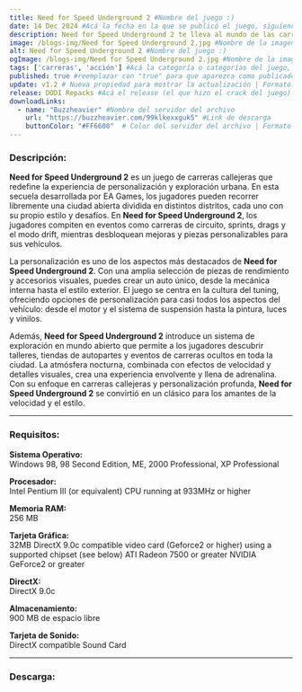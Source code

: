 ```yaml
---
title: Need for Speed Underground 2 #Nombre del juego :)
date: 14 Dec 2024 #Acá la fecha en la que se publicó el juego, siguiendo este formato: Dia "30", Mes "Oct", Año "2024" = como debe quedar: 30 Oct 2024
description: Need for Speed Underground 2 te lleva al mundo de las carreras callejeras y la personalización total. Explora una ciudad abierta, participa en competencias clandestinas y tunea tu auto al máximo. #Acá una mini descripción del juego
image: /blogs-img/Need for Speed Underground 2.jpg #Nombre de la imagen, por lo general es exactamente el mismo nombre que el juego excluyendo lo ":" (Dos puntos)
alt: Need for Speed Underground 2 #Nombre del juego :)
ogImage: /blogs-img/Need for Speed Underground 2.jpg #Nombre de la imagen, por lo general es exactamente el mismo nombre que el juego excluyendo lo ":" (Dos puntos)
tags: ['carreras', 'acción'] #Acá la categoría o categorías del juego, si es más de una se coloca en este formato: ['categoría1', 'categoría2']
published: true #reemplazar con "true" para que aparezca como publicado
update: v1.2 # Nueva propiedad para mostrar la actualización | Formato: v1.0.0
release: DODI Repacks #Acá el release (el que hizo el crack del juego) | Formato: Nicolhetti
downloadLinks:
  - name: "Buzzheavier" #Nombre del servidor del archivo
    url: "https://buzzheavier.com/99klkexxguk5" #Link de descarga
    buttonColor: "#FF6600"  # Color del servidor del archivo | Formato hexadecimal | MediaFire: #0171F0 | Buzzheavier: #FF6600 |
---
```


<!--En VSCode seleccionando una palabra, por ejemplo: "Need for Speed Underground 2" y apretando Ctrl+F2 se seleccionan todas las palabras iguales-->

### Descripción:
**Need for Speed Underground 2** es un juego de carreras callejeras que redefine la experiencia de personalización y exploración urbana. En esta secuela desarrollada por EA Games, los jugadores pueden recorrer libremente una ciudad abierta dividida en distintos distritos, cada uno con su propio estilo y desafíos. En **Need for Speed Underground 2**, los jugadores compiten en eventos como carreras de circuito, sprints, drags y el modo drift, mientras desbloquean mejoras y piezas personalizables para sus vehículos.

La personalización es uno de los aspectos más destacados de **Need for Speed Underground 2**. Con una amplia selección de piezas de rendimiento y accesorios visuales, puedes crear un auto único, desde la mecánica interna hasta el estilo exterior. El juego se centra en la cultura del tuning, ofreciendo opciones de personalización para casi todos los aspectos del vehículo: desde el motor y el sistema de suspensión hasta la pintura, luces y vinilos.

Además, **Need for Speed Underground 2** introduce un sistema de exploración en mundo abierto que permite a los jugadores descubrir talleres, tiendas de autopartes y eventos de carreras ocultos en toda la ciudad. La atmósfera nocturna, combinada con efectos de velocidad y detalles visuales, crea una experiencia envolvente y llena de adrenalina. Con su enfoque en carreras callejeras y personalización profunda, **Need for Speed Underground 2** se convirtió en un clásico para los amantes de la velocidad y el estilo.
<!--Prompt para Chat-GPT: Hazme una descripción para el juego "Need for Speed Underground 2" y cada que menciones "Need for Speed Underground 2" ponlo en negrita -->

---

### Requisitos:
**Sistema Operativo:**  
Windows 98, 98 Second Edition, ME, 2000 Professional, XP Professional

**Procesador:**  
Intel Pentium III (or equivalent) CPU running at 933MHz or higher

**Memoria RAM:**  
256 MB

**Tarjeta Gráfica:**  
32MB DirectX 9.0c compatible video card (Geforce2 or higher) using a supported chipset (see below) ATI Radeon 7500 or greater NVIDIA GeForce2 or greater

**DirectX:**  
DirectX 9.0c

**Almacenamiento:**  
900 MB de espacio libre

**Tarjeta de Sonido:**  
DirectX compatible Sound Card

<!--Si falta o sobra un requisito se quita o se agrega manteniendo el mismo formato-->

---

### Descarga:
